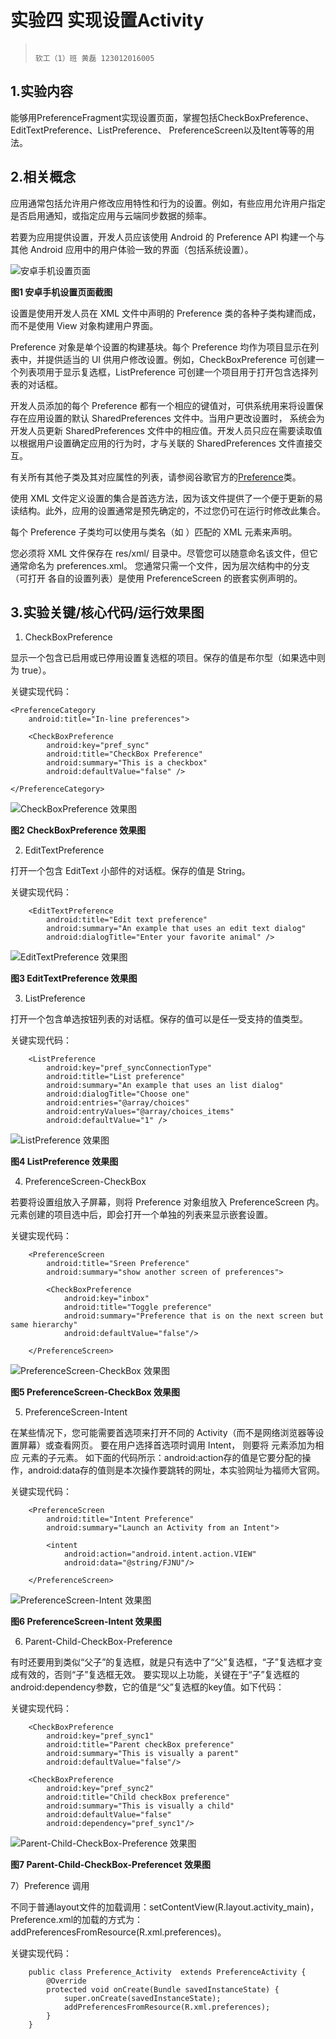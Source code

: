 # 实验四 实现设置Activity                                    
>                                                                               软工（1）班 黄磊 123012016005
## 1.实验内容
能够用PreferenceFragment实现设置页面，掌握包括CheckBoxPreference、EditTextPreference、ListPreference、
PreferenceScreen以及Itent等等的用法。

## 2.相关概念
应用通常包括允许用户修改应用特性和行为的设置。例如，有些应用允许用户指定是否启用通知，或指定应用与云端同步数据的频率。

若要为应用提供设置，开发人员应该使用 Android 的 Preference API 构建一个与其他 Android 应用中的用户体验一致的界面（包括系统设置）。

![安卓手机设置页面](https://developer.android.google.cn/images/ui/settings/settings.png)

**图1 安卓手机设置页面截图**

设置是使用开发人员在 XML 文件中声明的 Preference 类的各种子类构建而成，而不是使用 View 对象构建用户界面。

Preference 对象是单个设置的构建基块。每个 Preference 均作为项目显示在列表中，并提供适当的 UI 供用户修改设置。例如，CheckBoxPreference 
可创建一个列表项用于显示复选框，ListPreference 可创建一个项目用于打开包含选择列表的对话框。

开发人员添加的每个 Preference 都有一个相应的键值对，可供系统用来将设置保存在应用设置的默认 SharedPreferences 文件中。当用户更改设置时，
系统会为开发人员更新 SharedPreferences 文件中的相应值。开发人员只应在需要读取值以根据用户设置确定应用的行为时，才与关联的 SharedPreferences 
文件直接交互。

有关所有其他子类及其对应属性的列表，请参阅谷歌官方的[Preference](https://developer.android.google.cn/reference/android/preference/Preference.html)类。

使用 XML 文件定义设置的集合是首选方法，因为该文件提供了一个便于更新的易读结构。此外，应用的设置通常是预先确定的，不过您仍可在运行时修改此集合。

每个 Preference 子类均可以使用与类名（如 <CheckBoxPreference>）匹配的 XML 元素来声明。

您必须将 XML 文件保存在 res/xml/ 目录中。尽管您可以随意命名该文件，但它通常命名为 preferences.xml。 您通常只需一个文件，因为层次结构中的分支（可打开
各自的设置列表）是使用 PreferenceScreen 的嵌套实例声明的。

## 3.实验关键/核心代码/运行效果图
1) CheckBoxPreference

显示一个包含已启用或已停用设置复选框的项目。保存的值是布尔型（如果选中则为 true）。

关键实现代码：

    <PreferenceCategory
        android:title="In-line preferences">

        <CheckBoxPreference
            android:key="pref_sync"
            android:title="CheckBox Preference"
            android:summary="This is a checkbox"
            android:defaultValue="false" />

    </PreferenceCategory>


![CheckBoxPreference 效果图](https://github.com/Huanglei666/PreferenceTest/blob/master/%E8%BF%90%E8%A1%8C%E6%88%AA%E5%9B%BE/CheckboxPreference.png)

**图2 CheckBoxPreference 效果图**

2) EditTextPreference

打开一个包含 EditText 小部件的对话框。保存的值是 String。

关键实现代码：

        <EditTextPreference
            android:title="Edit text preference"
            android:summary="An example that uses an edit text dialog"
            android:dialogTitle="Enter your favorite animal" />

![EditTextPreference 效果图](https://github.com/Huanglei666/PreferenceTest/blob/master/%E8%BF%90%E8%A1%8C%E6%88%AA%E5%9B%BE/EditText_Preference.png)

**图3 EditTextPreference 效果图**

3) ListPreference

打开一个包含单选按钮列表的对话框。保存的值可以是任一受支持的值类型。

关键实现代码：

        <ListPreference
            android:key="pref_syncConnectionType"
            android:title="List preference"
            android:summary="An example that uses an list dialog"
            android:dialogTitle="Choose one"
            android:entries="@array/choices"
            android:entryValues="@array/choices_items"
            android:defaultValue="1" />

![ListPreference 效果图](https://github.com/Huanglei666/PreferenceTest/blob/master/%E8%BF%90%E8%A1%8C%E6%88%AA%E5%9B%BE/List_Preference.png)

**图4 ListPreference 效果图**

4) PreferenceScreen-CheckBox

若要将设置组放入子屏幕，则将 Preference 对象组放入 PreferenceScreen 内。<PreferenceScreen> 元素创建的项目选中后，即会打开一个单独的列表来显示嵌套设置。

关键实现代码：

        <PreferenceScreen
            android:title="Sreen Preference"
            android:summary="show another screen of preferences">

            <CheckBoxPreference
                android:key="inbox"
                android:title="Toggle preference"
                android:summary="Preference that is on the next screen but same hierarchy"
                android:defaultValue="false"/>

        </PreferenceScreen>

![PreferenceScreen-CheckBox 效果图](https://github.com/Huanglei666/PreferenceTest/blob/master/%E8%BF%90%E8%A1%8C%E6%88%AA%E5%9B%BE/PreferenceScreen_Checkbox.png)

**图5 PreferenceScreen-CheckBox 效果图**

5) PreferenceScreen-Intent

在某些情况下，您可能需要首选项来打开不同的 Activity（而不是网络浏览器等设置屏幕）或查看网页。 要在用户选择首选项时调用 Intent，
则要将<intent> 元素添加为相应 <Preference> 元素的子元素。
如下面的代码所示：android:action存的值是它要分配的操作，android:data存的值则是本次操作要跳转的网址，本实验网址为福师大官网。

关键实现代码：

        <PreferenceScreen
            android:title="Intent Preference"
            android:summary="Launch an Activity from an Intent">

            <intent
                android:action="android.intent.action.VIEW"
                android:data="@string/FJNU"/>

        </PreferenceScreen>

![PreferenceScreen-Intent 效果图](https://github.com/Huanglei666/PreferenceTest/blob/master/%E8%BF%90%E8%A1%8C%E6%88%AA%E5%9B%BE/PreferenceScreen_Intent.png)

**图6 PreferenceScreen-Intent 效果图**

6) Parent-Child-CheckBox-Preference

有时还要用到类似“父子”的复选框，就是只有选中了“父”复选框，“子”复选框才变成有效的，否则“子”复选框无效。
要实现以上功能，关键在于“子”复选框的android:dependency参数，它的值是“父”复选框的key值。如下代码：

关键实现代码：

        <CheckBoxPreference
            android:key="pref_sync1"
            android:title="Parent checkBox preference"
            android:summary="This is visually a parent"
            android:defaultValue="false"/>

        <CheckBoxPreference
            android:key="pref_sync2"
            android:title="Child checkBox preference"
            android:summary="This is visually a child"
            android:defaultValue="false"
            android:dependency="pref_sync1"/>

![Parent-Child-CheckBox-Preference 效果图](https://github.com/Huanglei666/PreferenceTest/blob/master/%E8%BF%90%E8%A1%8C%E6%88%AA%E5%9B%BE/Parent_Child_Checkbox_Preference.png)

**图7 Parent-Child-CheckBox-Preferencet 效果图**

7）Preference 调用

不同于普通layout文件的加载调用：setContentView(R.layout.activity_main)，Preference.xml的加载的方式为：addPreferencesFromResource(R.xml.preferences)。

关键实现代码：

        public class Preference_Activity  extends PreferenceActivity {
            @Override
            protected void onCreate(Bundle savedInstanceState) {
                super.onCreate(savedInstanceState);
                addPreferencesFromResource(R.xml.preferences);
            }
        }

